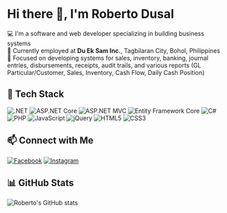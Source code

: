 # Hi there 👋, I'm Roberto Dusal

💻 I'm a software and web developer specializing in building business systems  
🏢 Currently employed at **Du Ek Sam Inc.**, Tagbilaran City, Bohol, Philippines  
📍 Focused on developing systems for sales, inventory, banking, journal entries, disbursements, receipts, audit trails, and various reports (GL Particular/Customer, Sales, Inventory, Cash Flow, Daily Cash Position)

## 🔧 Tech Stack
![.NET](https://img.shields.io/badge/.NET-512BD4?style=flat&logo=dotnet&logoColor=white)
![ASP.NET Core](https://img.shields.io/badge/ASP.NET_Core-5C2D91?style=flat&logo=dotnet&logoColor=white)
![ASP.NET MVC](https://img.shields.io/badge/ASP.NET_MVC-68217A?style=flat&logo=dotnet&logoColor=white)
![Entity Framework Core](https://img.shields.io/badge/EF_Core-6DB33F?style=flat&logo=ef&logoColor=white)
![C#](https://img.shields.io/badge/CSharp-239120?style=flat&logo=c-sharp&logoColor=white)
![PHP](https://img.shields.io/badge/PHP-777BB4?style=flat&logo=php&logoColor=white)
![JavaScript](https://img.shields.io/badge/JavaScript-F7DF1E?style=flat&logo=javascript&logoColor=black)
![jQuery](https://img.shields.io/badge/jQuery-0769AD?style=flat&logo=jquery&logoColor=white)
![HTML5](https://img.shields.io/badge/HTML5-E34F26?style=flat&logo=html5&logoColor=white)
![CSS3](https://img.shields.io/badge/CSS3-1572B6?style=flat&logo=css3&logoColor=white)

## 📫 Connect with Me
[![Facebook](https://img.shields.io/badge/Facebook-1877F2?style=flat&logo=facebook&logoColor=white)](https://www.facebook.com/roberto.dusal)
[![Instagram](https://img.shields.io/badge/Instagram-E4405F?style=flat&logo=instagram&logoColor=white)](https://www.instagram.com/robertdusal)

## 📊 GitHub Stats
![Roberto's GitHub stats](https://github-readme-stats.vercel.app/api?username=RobertDusal&show_icons=true&theme=radical)
